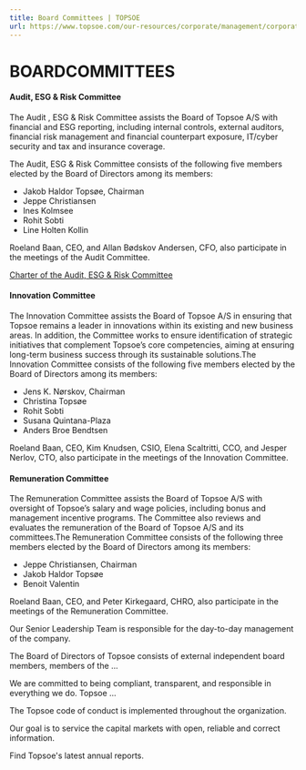 ```yaml
---
title: Board Committees | TOPSOE
url: https://www.topsoe.com/our-resources/corporate/management/corporate-governance/board-committees#main-content
---
```


# BOARDCOMMITTEES

#### Audit, ESG & Risk Committee

The Audit , ESG & Risk Committee assists the Board of Topsoe A/S with financial and ESG reporting, including internal controls, external auditors, financial risk management and financial counterpart exposure, IT/cyber security and tax and insurance coverage.

The Audit, ESG & Risk Committee consists of the following five members elected by the Board of Directors among its members:

- Jakob Haldor Topsøe, Chairman
- Jeppe Christiansen
- Ines Kolmsee
- Rohit Sobti
- Line Holten Kollin

Roeland Baan, CEO, and Allan Bødskov Andersen, CFO, also participate in the meetings of the Audit Committee.

[Charter of the Audit, ESG & Risk Committee](/hubfs/Audit%20ESG%20Risk%20Committee%20Charter.pdf)

#### Innovation Committee

The Innovation Committee assists the Board of Topsoe A/S in ensuring that Topsoe remains a leader in innovations within its existing and new business areas. In addition, the Committee works to ensure identification of strategic initiatives that complement Topsoe’s core competencies, aiming at ensuring long-term business success through its sustainable solutions.The Innovation Committee consists of the following five members elected by the Board of Directors among its members:

- Jens K. Nørskov, Chairman
- Christina Topsøe
- Rohit Sobti
- Susana Quintana-Plaza
- Anders Broe Bendtsen

Roeland Baan, CEO, Kim Knudsen, CSIO, Elena Scaltritti, CCO, and Jesper Nerlov, CTO, also participate in the meetings of the Innovation Committee.

#### Remuneration Committee

The Remuneration Committee assists the Board of Topsoe A/S with oversight of Topsoe’s salary and wage policies, including bonus and management incentive programs. The Committee also reviews and evaluates the remuneration of the Board of Topsoe A/S and its committees.The Remuneration Committee consists of the following three members elected by the Board of Directors among its members:

- Jeppe Christiansen, Chairman
- Jakob Haldor Topsøe
- Benoit Valentin

Roeland Baan, CEO, and Peter Kirkegaard, CHRO, also participate in the meetings of the Remuneration Committee.

Our Senior Leadership Team is responsible for the day-to-day management of the company.

The Board of Directors of Topsoe consists of external independent board members, members of the ...

We are committed to being compliant, transparent, and responsible in everything we do. Topsoe ...

The Topsoe code of conduct is implemented throughout the organization.

Our goal is to service the capital markets with open, reliable and correct information.

Find Topsoe's latest annual reports.